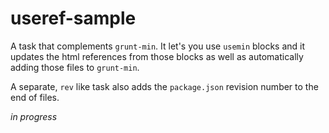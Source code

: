 useref-sample
=============

A task that complements `grunt-min`. It let's you use `usemin` blocks and it updates the html references from those
blocks as well as automatically adding those files to `grunt-min`. 

A separate, `rev` like task also adds the `package.json` revision number to the end of files.

_in progress_